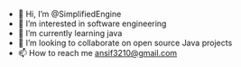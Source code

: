 - 👋 Hi, I’m @SimplifiedEngine
- 👀 I’m interested in software engineering
- 🌱 I’m currently learning java
- 💞️ I’m looking to collaborate on open source Java projects
- 📫 How to reach me ansif3210@gmail.com

<!---
SimplifiedEngine/SimplifiedEngine is a ✨ special ✨ repository because its `README.md` (this file) appears on your GitHub profile.
You can click the Preview link to take a look at your changes.
--->
